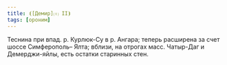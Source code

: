 ```yaml
---
title: ⦗[Демир]⒯ II⦘
tags: [ороним]
---
```


Теснина при впад. р. Курлюк-Су в р. Ангара; теперь расширена за счет шоссе
Симферополь– Ялта; вблизи, на отрогах масс. Чатыр-Даг и Демерджи-яйлы, есть
остатки старинных стен.
